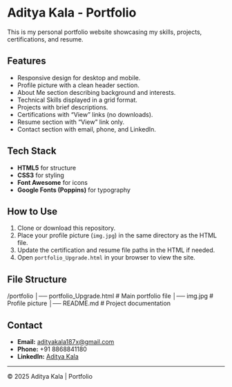 # Aditya Kala - Portfolio

This is my personal portfolio website showcasing my skills, projects, certifications, and resume.

## Features
- Responsive design for desktop and mobile.
- Profile picture with a clean header section.
- About Me section describing background and interests.
- Technical Skills displayed in a grid format.
- Projects with brief descriptions.
- Certifications with “View” links (no downloads).
- Resume section with “View” link only.
- Contact section with email, phone, and LinkedIn.

## Tech Stack
- **HTML5** for structure  
- **CSS3** for styling  
- **Font Awesome** for icons  
- **Google Fonts (Poppins)** for typography  

## How to Use
1. Clone or download this repository.  
2. Place your profile picture (`img.jpg`) in the same directory as the HTML file.  
3. Update the certification and resume file paths in the HTML if needed.  
4. Open `portfolio_Upgrade.html` in your browser to view the site.

## File Structure
/portfolio
│── portfolio_Upgrade.html # Main portfolio file
│── img.jpg # Profile picture
│── README.md # Project documentation

## Contact
- **Email:** adityakala187x@gmail.com  
- **Phone:** +91 8868841180  
- **LinkedIn:** [Aditya Kala](https://www.linkedin.com/in/aditya-kala-70193b322/)  

---

© 2025 Aditya Kala | Portfolio
